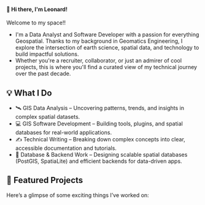 #### 👋 Hi there, I'm Leonard!
Welcome to my space!! 

- I'm a Data Analyst and Software Developer with a passion for everything Geospatial. Thanks to my background in Geomatics Engineering, I explore the intersection of earth science, spatial data, and technology to build impactful solutions.
- Whether you're a recruiter, collaborator, or just an admirer of cool projects, this is where you'll find a curated view of my technical journey over the past decade.

## 💡 What I Do
- 🛰️ GIS Data Analysis – Uncovering patterns, trends, and insights in complex spatial datasets.
- 💻 GIS Software Development – Building tools, plugins, and spatial databases for real-world applications.
- ✍️ Technical Writing – Breaking down complex concepts into clear, accessible documentation and tutorials.
- 🔧 Database & Backend Work – Designing scalable spatial databases (PostGIS, SpatiaLite) and efficient backends for data-driven apps.

## 📌 Featured Projects
Here’s a glimpse of some exciting things I’ve worked on:

<!--
**Controleo/Controleo

Here are some ideas to get you started:

- 🔭 I’m currently working on ...
- 🌱 I’m currently learning ...
- 👯 I’m looking to collaborate on ...
- 🤔 I’m looking for help with ...
- 💬 Ask me about ...
- 📫 How to reach me: ...
- 😄 Pronouns: ...
- ⚡ Fun fact: ...
-->
